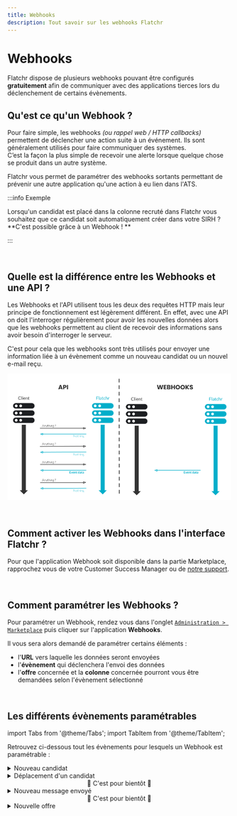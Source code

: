 ```yaml
---
title: Webhooks
description: Tout savoir sur les webhooks Flatchr
---
```


# Webhooks

Flatchr dispose de plusieurs webhooks pouvant être configurés **gratuitement** afin de communiquer avec des applications tierces lors du déclenchement de certains évènements.

## Qu'est ce qu'un Webhook ? 

Pour faire simple, les webhooks *(ou rappel web / HTTP callbacks)* permettent de déclencher une action suite à un événement. Ils sont généralement utilisés pour faire communiquer des systèmes.  
C’est la façon la plus simple de recevoir une alerte lorsque quelque chose se produit dans un autre système.  

Flatchr vous permet de paramétrer des webhooks sortants permettant de prévenir une autre application qu'une action à eu lien dans l'ATS.


:::info Exemple

Lorsqu'un candidat est placé dans la colonne recruté dans Flatchr vous souhaitez que ce candidat soit automatiquement créer dans votre SIRH ?  
**C'est possible grâce à un Webhook ! **

:::

<br/>

## Quelle est la différence entre les Webhooks et une API ? 

Les Webhooks et l'API utilisent tous les deux des requêtes HTTP mais leur principe de fonctionnement est légèrement différent. En effet, avec une API on doit l'interroger régulièrement pour avoir les nouvelles données alors que les webhooks permettent au client de recevoir des informations sans avoir besoin d'interroger le serveur. 

C'est pour cela que les webhooks sont très utilisés pour envoyer une information liée à un évènement comme un nouveau candidat ou un nouvel e-mail reçu. 

![Illustration Webhooks/API](/img/schema_webhooks_api.png)


<br/>

## Comment activer les Webhooks dans l'interface Flatchr ? 

Pour que l'application Webhook soit disponible dans la partie Marketplace, rapprochez vous de votre Customer Success Manager ou de [notre support](mailto:support@flatchr.io).

<br/>

## Comment paramétrer les Webhooks ? 

Pour paramétrer un Webhook, rendez vous dans l'onglet [`Administration > Marketplace`](http://app.flatchr.io/#/board/settings/api) puis cliquer sur l'application **Webhooks**.  


Il vous sera alors demandé de paramétrer certains éléments : 
- l'**URL** vers laquelle les données seront envoyées 
- l'**évènement** qui déclenchera l'envoi des données
- l'**offre** concernée et la **colonne** concernée pourront vous être demandées selon l'évènement sélectionné


<br/>

## Les différents évènements paramétrables

import Tabs from '@theme/Tabs';
import TabItem from '@theme/TabItem';

Retrouvez ci-dessous tout les évènements pour lesquels un Webhook est paramétrable : 

<Tabs>
<TabItem value="Candidats" label="Candidats" default>
<details>
<summary>Nouveau candidat</summary>

Un Webhook peut être créé pour envoyer une requête lorsqu'un nouveau candidat est créé.

  <br/>

|Name|Type|Description|
|---|---|---|
data|[data](/docs/Schemas/data_new_applicant)|Objet contenant les données|
event|string|Evènement ayant déclenché l'envoi (ici : 'new_applicant')|
company_id|integer|Identifiant en clair de l'entreprise|

<details>
<summary>Exemple</summary>

```json
{
  data: {
    applicant: {
      candidate_id: 1648,
      vacancy_id: '0LEZBvp5WKnMoVmg',
      comment: '',
      column_id: 'a4JL2lpEQKpwBXKe',
      updated_at: 2022-01-13T15:21:22.164Z,
      created_at: 2022-01-13T15:21:22.164Z,
      id: 'G6KzqPkNZ0n31m0l',
      score: 0,
      status: 1,
      comments: null,
      urls: null,
      external_id: null,
      view: false,
      anonym: false,
      duplicate: null,
      reason_id: null,
      column: [Object]
    },
    candidate: {
      firstname: 'Pauline',
      lastname: 'Duboneau',
      email: 'duboneau.p@mail.com',
      urls: [Object],
      phone: '+33654342384',
      updated_at: 2022-01-14T13:55:31.919Z,
      created_at: 2022-01-14T13:55:31.919Z,
      id: 1648,
      status: 1,
      external_id: null,
      summary: null,
      contact_information: null,
      comments: null,
      user_id: null,
      consent: true
    },
    vacancy: {
      id: 1575,
      company_id: 'Vw67MkgKj2dJ1203',
      title: 'Chirurgien',
      description: 'Créé en 1974 au sein de l’AP-HM, le Centre Hospitalier de la Timone est le plus important de la région PACA. Il est considéré par son activité, son équipement de pointe et ses moyens humains comme le troisième hôpital européen.',
      experience: 1,
      salary: '0',
      status: 1,
      contract_type_id: 1,
      activity_id: 35,
      external_id: null,
      created_by: 'lVq5r6pYLD9PmMvP',
      created_at: 2021-10-11T12:29:16.187Z,
      updated_at: 2022-01-13T14:49:27.828Z,
      mission: '<p>Gerer les differentes intervetions pour les patients</p>',
      profile: "<p>Identifier la demande du patient et rechercher les informations complémentaires dans le dossier médical<br>Définir les orientations stratégiques d'une structure<br>Recenser les symptômes, les dysfonctionnements, cerner l'environnement de vie du patient et procéder à l'examen clinique<br>Déterminer les besoins thérapeutiques et réaliser les soins médicaux<br>Réaliser la prescription médicale, expliquer les modalités de traitement au patient et le conseiller sur l'hygiène de vie<br>Repérer les situations à risques (maltraitance, addiction, ...) et orienter le patient vers d'autres professionnels ou informer les services concernés (sociaux, judiciaires, ...)<br>Compléter les documents médico-administratifs (feuille de soins, déclaration de grossesse)<br>Actualiser le dossier médical du patient<br>Représenter une structure lors d'évènements (salons professionnels, ...)<br>Actualiser la documentation professionnelle et réglementaire<br>Participer à des groupes de travail</p>",
      channel_id: 10,
      metier_id: 122,
      daxtra_index: true,
      mensuality: 'y',
      reference: 'chirurgien-2022',
      published: false,
      semantic: false,
      slug: '0lezbvp5wwnmovmg-chirurgien',
      slug_mail: 'dn4y5z',
      driver_license: false,
      education_level_id: 1,
      start_date: null,
      end_date: null,
      apply_url: null,
      updated_by: null,
      language: 'fr_FR',
      meta_tags: null,
      meta_description: null,
      meta_title: null,
      options: null,
      remote: false,
      kanban: true,
      note: '<p></p>',
      currency: 'EUR',
      partial: false,
      handicap: false,
      questions: [],
      address: [Object]
    },
    column: 643,
    cv: null,
    user: {},
    message: 'Un nouveau candidat a postulé sur votre offre <b>Chirurgien</b>',
    applicant_id: 1860,
    candidate_id: 1648,
    column_id: 'a4JL2lpEQKpwBXKe',
    vacancy_id: '0LEZBvp5WWnMoVmg',
    company: { id: 'Vw67MknKj2dJ1203', name: 'Hopital de la Timone' }
  },
  event: 'new_applicant',
  company_id: 59
}
```
</details>
</details>
  <details>
  <summary> Déplacement d'un candidat </summary>
  Un Webhook peut être créé pour envoyer une requête lorsqu'un candidat est déplacé sur une colonne définie. On peut donc paramétrer le Webhook pour qu'il transfère les informations d'un candidat recruté à un ATS. 

  <br/>

|Name|Type|Description|
|---|---|---|
data|[data](/docs/Schemas/data_drag_applicant)|Objet contenant les données|
event|string|Evènement ayant déclenché l'envoi (ici : 'drag_applicant')|
company_id|integer|Identifiant en clair de l'entreprise|


<details>
<summary> Exemple </summary>

```json
{
  data: {
    user: {
      email: 'tom_bourgis@gmail.com',
      status: 1,
      id: 240,
      firstname: 'Tom',
      lastname: 'Bourgis',
      phone: null,
      company: 'L'entreprise',
      language: 'fr_FR',
      last_login: 2022-01-13T15:12:14.899Z,
      created_at: 2019-03-21T09:24:02.325Z,
      updated_at: 2022-01-13T15:12:14.901Z,
      signature: '<p>Tom Bourgis</p>\n' +
        '<p>Chargé de développement</p>\n' +
        '<p>+33 (0)6 20 51 96 08 - tom.bourgis@lentreprise.io</p>\n' +
        '<p><a href="https://app.hubspot.com/meetings/tom-3" target="_blank">Prendre un rendez-vous</a>&nbsp;</p>\n' +
        '<p></p>\n',
      use_email: false,
      timezone: 'Europe/Paris',
      gmail_last_sync_id: null,
      gmail_last_sync_date: null,
      picture: [Object]
    },
    applicant: {
      id: 1474,
      vacancy_id: 'a4JL2lpEbydwBXKe',
      candidate_id: 1260,
      score: 0,
      status: 1,
      created_at: 2022-01-13T15:21:22.164Z,
      updated_at: 2022-01-13T15:26:53.148Z,
      comment: null,
      column_id: 'Nk5aMxpQ4b9GZ2Oz',
      comments: null,
      urls: null,
      external_id: null,
      view: false,
      anonym: false,
      duplicate: null,
      reason_id: null,
      applies: [Array],
      column: [Object],
      vacancy: [Object]
    },
    candidate: {
      id: 1260,
      firstname: 'Hubert',
      lastname: 'Delajaque',
      email: 'delajaque@mail.com',
      status: 1,
      external_id: null,
      created_at: 2022-01-13T15:21:22.063Z,
      updated_at: 2022-01-13T15:21:22.116Z,
      summary: null,
      contact_information: null,
      comments: null,
      urls: {},
      user_id: null,
      phone: '+33 6 76 56 45 23',
      consent: true,
      cv: {},
      additionals: [Object]
    },
    column: {
      id: 695,
      title: 'Pré-qualification RH',
      company_id: 'G6KzqPnNLyp31m0l',
      position: 2,
      created_at: 2019-12-12T12:34:15.174Z,
      updated_at: 2021-11-05T09:12:15.563Z,
      visible: true,
      hired: false
    },
    vacancy: {
      id: 1243,
      company_id: 'G6KzqPnNLyp31m0l',
      title: 'Account Executive ',
      description: '<div>Quid? qui se etiam nunc subsidiis patrimonii aut amicorum liberalitate sustentant, hos perire patiemur? An, si qui frui publico non potuit per hostem, hic tegitur ipsa lege censoria; quem is frui non sinit, qui est, etiamsi non appellatur, hostis, huic ferri auxilium non oportet? Retinete igitur in provincia diutius eum, qui de sociis cum hostibus, de civibus cum sociis faciat pactiones, qui hoc etiam se pluris esse quam collegam putet, quod ille vos tristia voltuque deceperit, ipse numquam se minus quam erat, nequam esse simularit. Piso autem alio quodam modo gloriatur se brevi tempore perfecisse, ne Gabinius unus omnium nequissimus existimaretur.</div>',
      experience: 2,
      salary: '0',
      status: 1,
      contract_type_id: 5,
      activity_id: 13,
      external_id: null,
      created_by: 'LrENkKp8lZd3xYGM',
      created_at: 2020-12-01T14:14:28.005Z,
      updated_at: 2021-12-28T16:39:01.848Z,
      mission: '<div>Prospecte une clientèle de professionnels, propose des solutions techniques selon les besoins, impératifs du client et négocie les conditions commerciales de la vente.<br>Peut coordonner une équipe commerciale et animer un réseau de commerciaux.</div>',
      profile: "<div>Définir le plan d'action commercial et établir le plan de tournée (ciblage, interlocuteurs, préparation de dossiers techniques)<br>Concevoir une étude de faisabilité technique<br>Établir un devis<br>Négocier un contrat<br>Établir un contrat de vente<br>Vérifier les conditions de réalisation d'une commande<br>Suivre la réalisation d'une prestation technique<br>Analyser les résultats des ventes<br>Déterminer des mesures correctives</div>",
      channel_id: 2,
      metier_id: 54,
      daxtra_index: true,
      mensuality: 'y',
      reference: 'Account Executive',
      published: false,
      semantic: false,
      slug: 'a4jl2lpebydwbxme-commercial-btob-h-f',
      slug_mail: 'dj3q2z',
      driver_license: true,
      education_level_id: 5,
      start_date: null,
      end_date: null,
      apply_url: null,
      updated_by: null,
      language: 'fr_FR',
      meta_tags: null,
      meta_description: null,
      meta_title: null,
      options: [Object],
      remote: true,
      kanban: true,
      note: '',
      currency: 'EUR',
      partial: false,
      handicap: false
    },
    user_id: '0D3NVZdqe7dMyb6z',
    applicant_id: 1474,
    candidate_id: 1260,
    column_id: 'Nk5aMxpQ4b9GZ2Oz',
    vacancy_id: 'a4JL2lpEbydwBXKe',
    company: { id: 'G6KzqPnNLyp31m0l', name: "L'entreprise" }
  },
  event: 'drag_applicant',
  company_id: 60
}
```
</details>

  </details>
</TabItem>
<TabItem value="Actions" label="Actions" >
  <center> 🐙 C'est pour bientôt 🐙 </center>
</TabItem>
<TabItem value="Messages" label="Messages" >
<details>
<summary> Nouveau message envoyé </summary>
Un Webhook peut être créé pour envoyer une requête lorsque quelqu'un envoi un message.

  <br/>

|Name|Type|Description|
|---|---|---|
data|[data](/docs/Schemas/data_new_message)|Objet contenant les données|
event|string|Evènement ayant déclenché l'envoi (ici : 'new_message')|
company_id|integer|Identifiant en clair de l'entreprise|

<details>
<summary>Exemple</summary>


```json
{
  data: {
    company_id: 'Vw67MknKj2dJ1203',
    user: {
      email: 'Ludivine.lacru@latimone.fr',
      status: 1,
      id: 147,
      firstname: 'Ludivine',
      lastname: 'Lacru',
      phone: '+33 6 96 87 53 96',
      company: 'Louis SAS',
      language: 'fr_FR',
      last_login: 2022-01-13T15:41:11.165Z,
      created_at: 2016-10-17T22:26:50.076Z,
      updated_at: 2022-01-13T15:41:11.166Z,
      signature: '',
      use_email: false,
      timezone: 'Europe/Paris',
      gmail_last_sync_id: null,
      gmail_last_sync_date: null,
      picture: [Object]
    },
    applicant: {
      id: 1687,
      vacancy_id: '0LEZBvp5WWpMoVmg',
      candidate_id: 1490,
      score: 0,
      status: 1,
      created_at: 2021-12-10T22:25:12.639Z,
      updated_at: 2022-01-13T15:53:18.124Z,
      comment: null,
      column_id: '2zNDRr9BA8nLqQyE',
      comments: null,
      urls: null,
      external_id: null,
      view: true,
      anonym: false,
      duplicate: null,
      reason_id: null,
      vacancy: [Object]
    },
    candidate: {
      id: 1490,
      firstname: 'Hildegaard',
      lastname: 'Riva',
      email: 'hildegaard.riva@yopmail.com',
      status: 1,
      external_id: null,
      created_at: 2021-12-10T22:25:12.596Z,
      updated_at: 2021-12-10T22:27:54.998Z,
      summary: null,
      contact_information: null,
      comments: null,
      urls: [Object],
      user_id: null,
      phone: '',
      consent: true,
      additionals: [Object]
    },
    vacancy: {
      id: 1575,
      company_id: 'Vw67MknKj2dJ1203',
      title: 'Chirurgien',
      description: 'Créé en 1974 au sein de l’AP-HM, le Centre Hospitalier de la Timone est le plus important de la région PACA. Il est considéré par son activité, son équipement de pointe et ses moyens humains comme le troisième hôpital européen.',
      experience: 1,
      salary: '0',
      status: 1,
      contract_type_id: 1,
      activity_id: 35,
      external_id: null,
      created_by: 'lVq5r6pYLD9AmMvP',
      created_at: 2021-10-11T12:29:16.187Z,
      updated_at: 2022-01-13T14:49:27.828Z,
      mission: '<p>Opérer à coeur ouvert</p>',
      profile: "<p>Identifier la demande du patient et rechercher les informations complémentaires dans le dossier médical<br>Définir les orientations stratégiques d'une structure<br>Recenser les symptômes, les dysfonctionnements, cerner l'environnement de vie du patient et procéder à l'examen clinique<br>Déterminer les besoins thérapeutiques et réaliser les soins médicaux<br>Réaliser la prescription médicale, expliquer les modalités de traitement au patient et le conseiller sur l'hygiène de vie<br>Repérer les situations à risques (maltraitance, addiction, ...) et orienter le patient vers d'autres professionnels ou informer les services concernés (sociaux, judiciaires, ...)<br>Compléter les documents médico-administratifs (feuille de soins, déclaration de grossesse)<br>Actualiser le dossier médical du patient<br>Représenter une structure lors d'évènements (salons professionnels, ...)<br>Actualiser la documentation professionnelle et réglementaire<br>Participer à des groupes de travail</p>",
      channel_id: 10,
      metier_id: 122,
      daxtra_index: true,
      mensuality: 'y',
      reference: 'chirurgien-2022',
      published: false,
      semantic: false,
      slug: '0lezbvp5wwnmovmg-chirurgien',
      slug_mail: 'dn4y5z',
      driver_license: false,
      education_level_id: 1,
      start_date: null,
      end_date: null,
      apply_url: null,
      updated_by: null,
      language: 'fr_FR',
      meta_tags: null,
      meta_description: null,
      meta_title: null,
      options: null,
      remote: false,
      kanban: true,
      note: '<p></p>',
      currency: 'EUR',
      partial: false,
      handicap: false
    },
    text: '<p>Candidat sérieux et motivé</p>',
    user_id: 'lVq5r6pYLD9AmMvP',
    applicant_id: 1687,
    candidate_id: 1490,
    vacancy_id: '0LEZBvp5WWnMoVmg',
    company: { id: 'Vw67MknKj2mJ1203', name: 'La Timone' }
  },
  event: 'new_message',
  company_id: 59
}
```

</details>

</details>
</TabItem>
<TabItem value="Membres" label="Membres" >
<center> 🐙 C'est pour bientôt 🐙 </center>
</TabItem>
<TabItem value="Offres" label="Offres" >
  <details>
    <summary> Nouvelle offre </summary>
Un Webhook peut être créé pour envoyer une requête lorsqu'une nouvelle offre est créee

  <br/>

|Name|Type|Description|
|---|---|---|
data|[data](/docs/Schemas/data_new_vacancy)|Objet contenant les données|
event|string|Evènement ayant déclenché l'envoi (ici : 'new_vacancy')|
company_id|integer|Identifiant en clair de l'entreprise|

      
<details>
<summary>Exemple</summary>

```json
{
  data: {
    user: {
      email: 'anthony@egames.io',
      status: 1,
      id: 147,
      firstname: 'Anthony',
      lastname: 'Dupontel',
      phone: '+33 6 96 87 53 96',
      company: 'Louis SAS',
      language: 'fr_FR',
      last_login: 2022-01-13T15:41:11.165Z,
      created_at: 2016-10-17T22:26:50.076Z,
      updated_at: 2022-01-13T15:41:11.166Z,
      signature: '',
      use_email: false,
      timezone: 'Europe/Paris',
      gmail_last_sync_id: null,
      gmail_last_sync_date: null,
      picture: [Object]
    },
    vacancy: {
      id: 1578,
      company_id: 'Vw67MkmKj2dJ1203',
      title: 'Testeur de jeux video',
      description: '<p>Viens t'amuser avec nous</p>',
      experience: 6,
      salary: '0',
      status: 1,
      contract_type_id: 1,
      activity_id: 35,
      external_id: null,
      created_by: 'lVq5r6mYLD9AmMvP',
      created_at: 2022-01-13T15:58:38.120Z,
      updated_at: 2022-01-13T15:58:38.150Z,
      mission: '<p>Designer, coder, analyser et tester les systèmes pour les applications iOS<br>Introduire et présenter les usages et les fonctionnalités<br>S'occuper des mises à jour des softwares, des patches et des bugs<br>Développer des applications pour des projet avec deadlines tout en respectant les exigences commerciales<br>Communiquer avec une équipe de développeurs, designers, directeur de projets et autres membres du personnel pour mettre en place de nouvelles fonctionnalités<br>Bien organiser les projets, les brouillons, les dossiers, les codes afin de permettre aux autres membres de l'équipe de faire des changements/suggestions/corrections<br>Rester à jours sur les nouveaux langages de programmations, mise à jour OS, et autres informations qui pourraient affecter le développement.</p>',
      profile: '<p>Expérience dans la publication d'application Iphone/Ipad<br>Expérience en Objective-C, bibliothèque externe, et gestion d'APIs <br>Très bonne connaissance des différents frameworks iOS (données, graphiques…) et des outils de programmation (Xcoe, Git, …)<br>Excellente capacité à comprendre et développer des algorithmes<br>Excellent communication écrite et verbale en [X] langue<br>[X] diplôme d'ingénieur ou d'un domaine similaire</p>',
      channel_id: 5,
      metier_id: 135,
      daxtra_index: true,
      mensuality: 'y',
      reference: 'test-video-202201',
      published: false,
      semantic: false,
      slug: 'vadyjo9m0lnkr0ry-testeur-de-jeux-video',
      slug_mail: 'v01o0z',
      driver_license: false,
      education_level_id: 1,
      start_date: null,
      end_date: null,
      apply_url: null,
      updated_by: null,
      language: 'fr_FR',
      meta_tags: null,
      meta_description: null,
      meta_title: null,
      options: [Object],
      remote: false,
      kanban: true,
      note: '<p>Ceci est ma note interne</p>',
      currency: 'EUR',
      partial: false,
      handicap: false,
      questions: [],
      address: [Object],
      tags: []
    },
    message: '<b>Anthony Dupontel</b> a ajouté une nouvelle offre <b>Testeur de jeux video</b>',
    user_id: 'lVq5r6pYLD9AmMvP',
    vacancy_id: 'vADYjo9m0LnkR0ry',
    company: { id: 'Vw67MknKj2dJ1203', name: 'EGames' }
  },
  event: 'new_vacancy',
  company_id: 59
}
```
</details>
  </details>
</TabItem>
</Tabs>

